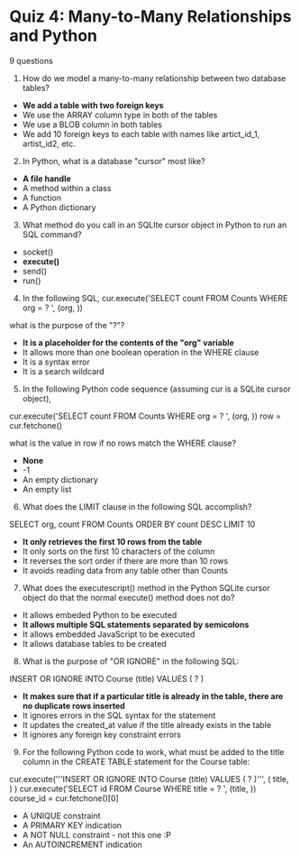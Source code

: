 # Quiz 4: Many-to-Many Relationships and Python
9 questions


1. How do we model a many-to-many relationship between two database tables?

- **We add a table with two foreign keys**
- We use the ARRAY column type in both of the tables
- We use a BLOB column in both tables
- We add 10 foreign keys to each table with names like artict_id_1, artist_id2, etc.

2. In Python, what is a database "cursor" most like?

- **A file handle**
- A method within a class
- A function
- A Python dictionary

3. What method do you call in an SQLIte cursor object in Python to run an SQL command?

- socket()
- **execute()**
- send()
- run()

4. In the following SQL,
  cur.execute('SELECT count FROM Counts WHERE org = ? ', (org, ))

what is the purpose of the "?"?

- **It is a placeholder for the contents of the "org" variable**
- It allows more than one boolean operation in the WHERE clause
- It is a syntax error
- It is a search wildcard

5. In the following Python code sequence (assuming cur is a SQLite cursor object),

cur.execute('SELECT count FROM Counts WHERE org = ? ', (org, ))
row = cur.fetchone()

what is the value in row if no rows match the WHERE clause?

- **None**
- -1
- An empty dictionary
- An empty list

6. What does the LIMIT clause in the following SQL accomplish?

SELECT org, count FROM Counts 
   ORDER BY count DESC LIMIT 10

- **It only retrieves the first 10 rows from the table**
- It only sorts on the first 10 characters of the column
- It reverses the sort order if there are more than 10 rows
- It avoids reading data from any table other than Counts

7. What does the executescript() method in the Python SQLite cursor object do that the normal execute() method does not do?

- It allows embeded Python to be executed
- **It allows multiple SQL statements separated by semicolons**
- It allows embedded JavaScript to be executed
- It allows database tables to be created

8. What is the purpose of "OR IGNORE" in the following SQL:

INSERT OR IGNORE INTO Course (title) VALUES ( ? )

- **It makes sure that if a particular title is already in the table, there are no duplicate rows inserted**
- It ignores errors in the SQL syntax for the statement
- It updates the created_at value if the title already exists in the table
- It ignores any foreign key constraint errors

9. For the following Python code to work, what must be added to the title column in the CREATE TABLE statement for the Course table:

cur.execute('''INSERT OR IGNORE INTO Course (title)
    VALUES ( ? )''', ( title, ) )
cur.execute('SELECT id FROM Course WHERE title = ? ', 
    (title, ))
course_id = cur.fetchone()[0]

- A UNIQUE constraint
- A PRIMARY KEY indication
- A NOT NULL constraint - not this one :P
- An AUTOINCREMENT indication

